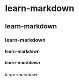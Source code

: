 # learn-markdown
## learn-markdown
### learn-markdown
#### learn-markdown
##### learn-markdown
###### learn-markdown
